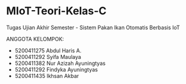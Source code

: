 # MIoT-Teori-Kelas-C
Tugas Ujian Akhir Semester - Sistem Pakan Ikan Otomatis Berbasis IoT

ANGGOTA KELOMPOK:
- 5200411275 Abdul Haris A.
- 5200411292 Syifa Maulaya
- 5200411382 Nur Azizah Ayuningtyas
- 5200411292 Findyka Ayuningtyas
- 5200411435 Ikhsan Akbar
